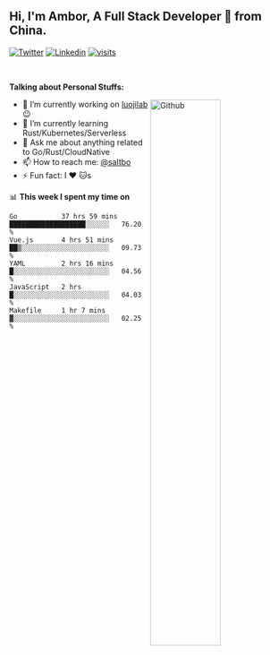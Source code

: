 ## Hi, I'm Ambor, A Full Stack Developer 🚀 from China.

[![Twitter](https://img.shields.io/badge/-saltbo-1ca0f1?style=flat&logo=twitter&logoColor=white)](https://twitter.com/rdsaltbo)
[![Linkedin](https://img.shields.io/badge/-saltbo-blue?style=flat&logo=Linkedin&logoColor=white)](https://www.linkedin.com/in/saltbo/)
[![visits](https://visitor.vercel.app/page/saltbo?color=light-green)](https://github.com/saltbo/)

&nbsp;  

**Talking about Personal Stuffs:**
<!-- Any image aligned to the right. Beware the width  -->
<img width="50%" align="right" alt="Github" src="https://raw.githubusercontent.com/saltbo/saltbo/master/images/git-header.svg" />

- 🔭 I’m currently working on [luojilab](https://github.com/luojilab) :wink:
- 🌱 I’m currently learning Rust/Kubernetes/Serverless
- 💬 Ask me about anything related to Go/Rust/CloudNative
- 📫 How to reach me: [@saltbo](https://twitter.com/rdsaltbo)
- ⚡ Fun fact: I :heart: :cat:s


📊 **This week I spent my time on**
<!--START_SECTION:waka-->
```text
Go           37 hrs 59 mins  ███████████████████░░░░░░   76.20 % 
Vue.js       4 hrs 51 mins   ██▒░░░░░░░░░░░░░░░░░░░░░░   09.73 % 
YAML         2 hrs 16 mins   █░░░░░░░░░░░░░░░░░░░░░░░░   04.56 % 
JavaScript   2 hrs           █░░░░░░░░░░░░░░░░░░░░░░░░   04.03 % 
Makefile     1 hr 7 mins     ▓░░░░░░░░░░░░░░░░░░░░░░░░   02.25 % 
```
<!--END_SECTION:waka-->

